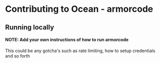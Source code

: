 # Contributing to Ocean - armorcode

## Running locally

#### NOTE: Add your own instructions of how to run armorcode

This could be any gotcha's such as rate limiting, how to setup credentials and so forth
